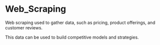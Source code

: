 # Web_Scraping
Web scraping used to gather data, such as pricing, product offerings, and customer reviews. 

This data can be used to build competitive models and strategies.
